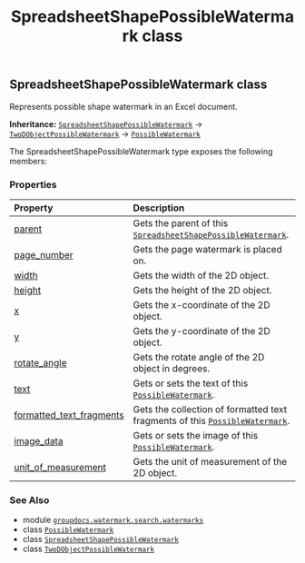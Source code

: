 ﻿---
title: SpreadsheetShapePossibleWatermark class
second_title: GroupDocs.Watermark for Python via .NET API References
description: 
type: docs
url: /python-net/groupdocs.watermark.search.watermarks/spreadsheetshapepossiblewatermark/
is_root: false
weight: 280
---

## SpreadsheetShapePossibleWatermark class

Represents possible shape watermark in an Excel document.



**Inheritance:** [`SpreadsheetShapePossibleWatermark`](/watermark/python-net/groupdocs.watermark.search.watermarks/spreadsheetshapepossiblewatermark) → 
[`TwoDObjectPossibleWatermark`](/watermark/python-net/groupdocs.watermark.search/twodobjectpossiblewatermark) → 
[`PossibleWatermark`](/watermark/python-net/groupdocs.watermark.search/possiblewatermark)



The SpreadsheetShapePossibleWatermark type exposes the following members:

### Properties
| Property | Description |
| :- | :- |
| [parent](/watermark/python-net/groupdocs.watermark.search.watermarks/spreadsheetshapepossiblewatermark/parent) | Gets the parent of this [`SpreadsheetShapePossibleWatermark`](/watermark/python-net/groupdocs.watermark.search.watermarks/spreadsheetshapepossiblewatermark). |
| [page_number](/watermark/python-net/groupdocs.watermark.search.watermarks/spreadsheetshapepossiblewatermark/page_number) | Gets the page watermark is placed on. |
| [width](/watermark/python-net/groupdocs.watermark.search.watermarks/spreadsheetshapepossiblewatermark/width) | Gets the width of the 2D object. |
| [height](/watermark/python-net/groupdocs.watermark.search.watermarks/spreadsheetshapepossiblewatermark/height) | Gets the height of the 2D object. |
| [x](/watermark/python-net/groupdocs.watermark.search.watermarks/spreadsheetshapepossiblewatermark/x) | Gets the x-coordinate of the 2D object. |
| [y](/watermark/python-net/groupdocs.watermark.search.watermarks/spreadsheetshapepossiblewatermark/y) | Gets the y-coordinate of the 2D object. |
| [rotate_angle](/watermark/python-net/groupdocs.watermark.search.watermarks/spreadsheetshapepossiblewatermark/rotate_angle) | Gets the rotate angle of the 2D object in degrees. |
| [text](/watermark/python-net/groupdocs.watermark.search.watermarks/spreadsheetshapepossiblewatermark/text) | Gets or sets the text of this [`PossibleWatermark`](/watermark/python-net/groupdocs.watermark.search/possiblewatermark). |
| [formatted_text_fragments](/watermark/python-net/groupdocs.watermark.search.watermarks/spreadsheetshapepossiblewatermark/formatted_text_fragments) | Gets the collection of formatted text fragments of this [`PossibleWatermark`](/watermark/python-net/groupdocs.watermark.search/possiblewatermark). |
| [image_data](/watermark/python-net/groupdocs.watermark.search.watermarks/spreadsheetshapepossiblewatermark/image_data) | Gets or sets the image of this [`PossibleWatermark`](/watermark/python-net/groupdocs.watermark.search/possiblewatermark). |
| [unit_of_measurement](/watermark/python-net/groupdocs.watermark.search.watermarks/spreadsheetshapepossiblewatermark/unit_of_measurement) | Gets the unit of measurement of the 2D object. |



### See Also
* module [`groupdocs.watermark.search.watermarks`](..)
* class [`PossibleWatermark`](/watermark/python-net/groupdocs.watermark.search/possiblewatermark)
* class [`SpreadsheetShapePossibleWatermark`](/watermark/python-net/groupdocs.watermark.search.watermarks/spreadsheetshapepossiblewatermark)
* class [`TwoDObjectPossibleWatermark`](/watermark/python-net/groupdocs.watermark.search/twodobjectpossiblewatermark)
